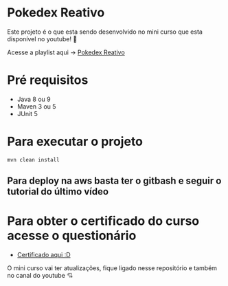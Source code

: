 # Pokedex Reativo 

Este projeto é o que esta sendo desenvolvido no mini curso que esta disponível no youtube! :star2:

Acesse a playlist aqui -> [Pokedex Reativo](https://www.youtube.com/watch?v=7DbPSiA4ENg&list=PLmdyvKzGNf-xpnHkvaut7FwlNt3_lsbYz)

# Pré requisitos
* Java 8 ou 9
* Maven 3 ou 5
* JUnit 5

# Para executar o projeto
`mvn clean install`

## Para deploy na aws basta ter o gitbash e seguir o tutorial do último vídeo

# Para obter o certificado do curso acesse o questionário
* [Certificado aqui :D](https://docs.google.com/forms/d/1tiU1k_sdjsbqMnZbfvQM6Nipm5ZDgrGHGhUymeGabc4/prefill)


O mini curso vai ter atualizações, fique ligado nesse repositório e também no canal do youtube :cupid: 
